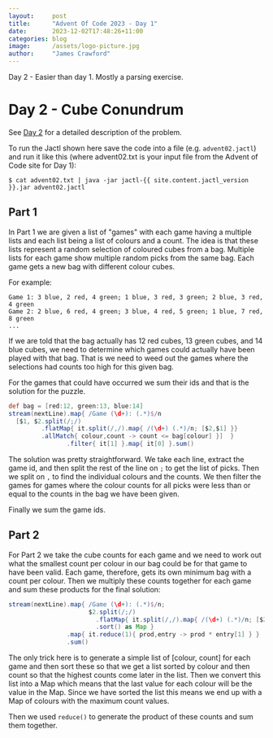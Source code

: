 ```yaml
---
layout:     post
title:      "Advent Of Code 2023 - Day 1"
date:       2023-12-02T17:48:26+11:00
categories: blog
image:      /assets/logo-picture.jpg
author:     "James Crawford"
---
```


Day 2 - Easier than day 1. Mostly a parsing exercise.

# Day 2 - Cube Conundrum

See [Day 2](https://adventofcode.com/2023/day/2) for a detailed description of the problem.

To run the Jactl shown here save the code into a file (e.g. `advent02.jactl`) and run it like this (where advent02.txt
is your input file from the Advent of Code site for Day 1):
```shell
$ cat advent02.txt | java -jar jactl-{{ site.content.jactl_version }}.jar advent02.jactl 
```

## Part 1

In Part 1 we are given a list of "games" with each game having a multiple lists and each list being a list of
colours and a count.
The idea is that these lists represent a random selection of coloured cubes from a bag.
Multiple lists for each game show multiple random picks from the same bag.
Each game gets a new bag with different colour cubes.

For example:

    Game 1: 3 blue, 2 red, 4 green; 1 blue, 3 red, 3 green; 2 blue, 3 red, 4 green
    Game 2: 2 blue, 6 red, 4 green; 3 blue, 4 red, 5 green; 1 blue, 7 red, 8 green
    ...

If we are told that the bag actually has 12 red cubes, 13 green cubes, and 14 blue cubes, we need to determine
which games could actually have been played with that bag.
That is we need to weed out the games where the selections had counts too high for this given bag.

For the games that could have occurred we sum their ids and that is the solution for the puzzle.

```groovy
def bag = [red:12, green:13, blue:14]
stream(nextLine).map{ /Game (\d+): (.*)$/n
  [$1, $2.split(/;/)
         .flatMap{ it.split(/,/).map{ /(\d+) (.*)/n; [$2,$1] }}
         .allMatch{ colour,count -> count <= bag[colour] }]  }
                .filter{ it[1] }.map{ it[0] }.sum()
```

The solution was pretty straightforward.
We take each line, extract the game id, and then split the rest of the line on `;` to get the list of picks.
Then we split on `,` to find the individual colours and the counts.
We then filter the games for games where the colour counts for all picks were less than or equal to the counts
in the bag we have been given.

Finally we sum the game ids.

## Part 2

For Part 2 we take the cube counts for each game and we need to work out what the smallest count per colour in our
bag could be for that game to have been valid.
Each game, therefore, gets its own minimum bag with a count per colour.
Then we multiply these counts together for each game and sum these products for the final solution:

```groovy
stream(nextLine).map{ /Game (\d+): (.*)$/n;
                      $2.split(/;/)
                        .flatMap{ it.split(/,/).map{ /(\d+) (.*)/n; [$2,$1] } }
                        .sort() as Map }
                .map{ it.reduce(1){ prod,entry -> prod * entry[1] } }
                .sum()
```

The only trick here is to generate a simple list of [colour, count] for each game and then sort these so that
we get a list sorted by colour and then count so that the highest counts come later in the list.
Then we convert this list into a Map which means that the last value for each colour will be the value in the Map.
Since we have sorted the list this means we end up with a Map of colours with the maximum count values.

Then we used `reduce()` to generate the product of these counts and sum them together.
